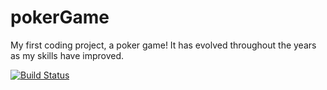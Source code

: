 # pokerGame
My first coding project, a poker game! It has evolved throughout the years as my skills have improved.

[![Build Status](https://app.travis-ci.com/zackedwards/pokerGame.svg?branch=main)](https://app.travis-ci.com/zackedwards/pokerGame)
